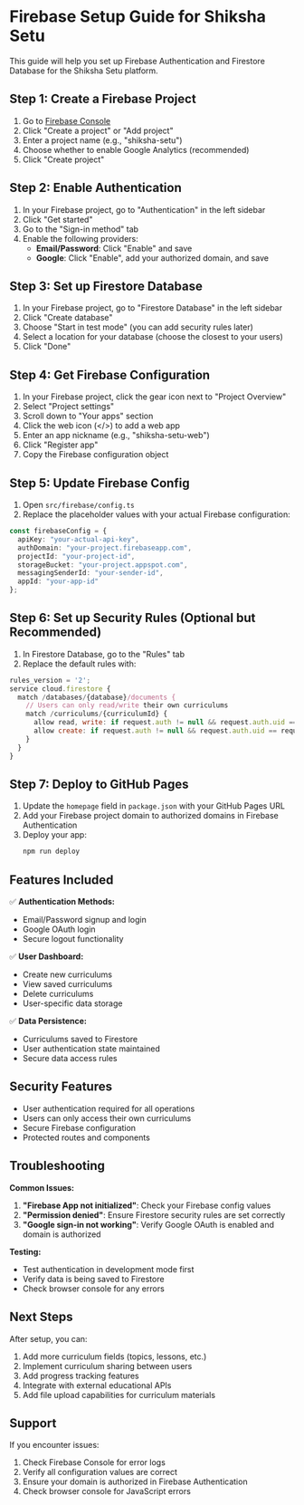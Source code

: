 # Firebase Setup Guide for Shiksha Setu

This guide will help you set up Firebase Authentication and Firestore Database for the Shiksha Setu platform.

## Step 1: Create a Firebase Project

1. Go to [Firebase Console](https://console.firebase.google.com/)
2. Click "Create a project" or "Add project"
3. Enter a project name (e.g., "shiksha-setu")
4. Choose whether to enable Google Analytics (recommended)
5. Click "Create project"

## Step 2: Enable Authentication

1. In your Firebase project, go to "Authentication" in the left sidebar
2. Click "Get started"
3. Go to the "Sign-in method" tab
4. Enable the following providers:
   - **Email/Password**: Click "Enable" and save
   - **Google**: Click "Enable", add your authorized domain, and save

## Step 3: Set up Firestore Database

1. In your Firebase project, go to "Firestore Database" in the left sidebar
2. Click "Create database"
3. Choose "Start in test mode" (you can add security rules later)
4. Select a location for your database (choose the closest to your users)
5. Click "Done"

## Step 4: Get Firebase Configuration

1. In your Firebase project, click the gear icon next to "Project Overview"
2. Select "Project settings"
3. Scroll down to "Your apps" section
4. Click the web icon (</>) to add a web app
5. Enter an app nickname (e.g., "shiksha-setu-web")
6. Click "Register app"
7. Copy the Firebase configuration object

## Step 5: Update Firebase Config

1. Open `src/firebase/config.ts`
2. Replace the placeholder values with your actual Firebase configuration:

```typescript
const firebaseConfig = {
  apiKey: "your-actual-api-key",
  authDomain: "your-project.firebaseapp.com",
  projectId: "your-project-id",
  storageBucket: "your-project.appspot.com",
  messagingSenderId: "your-sender-id",
  appId: "your-app-id"
};
```

## Step 6: Set up Security Rules (Optional but Recommended)

1. In Firestore Database, go to the "Rules" tab
2. Replace the default rules with:

```javascript
rules_version = '2';
service cloud.firestore {
  match /databases/{database}/documents {
    // Users can only read/write their own curriculums
    match /curriculums/{curriculumId} {
      allow read, write: if request.auth != null && request.auth.uid == resource.data.userId;
      allow create: if request.auth != null && request.auth.uid == request.resource.data.userId;
    }
  }
}
```

## Step 7: Deploy to GitHub Pages

1. Update the `homepage` field in `package.json` with your GitHub Pages URL
2. Add your Firebase project domain to authorized domains in Firebase Authentication
3. Deploy your app:
   ```bash
   npm run deploy
   ```

## Features Included

✅ **Authentication Methods:**
- Email/Password signup and login
- Google OAuth login
- Secure logout functionality

✅ **User Dashboard:**
- Create new curriculums
- View saved curriculums
- Delete curriculums
- User-specific data storage

✅ **Data Persistence:**
- Curriculums saved to Firestore
- User authentication state maintained
- Secure data access rules

## Security Features

- User authentication required for all operations
- Users can only access their own curriculums
- Secure Firebase configuration
- Protected routes and components

## Troubleshooting

**Common Issues:**
1. **"Firebase App not initialized"**: Check your Firebase config values
2. **"Permission denied"**: Ensure Firestore security rules are set correctly
3. **"Google sign-in not working"**: Verify Google OAuth is enabled and domain is authorized

**Testing:**
- Test authentication in development mode first
- Verify data is being saved to Firestore
- Check browser console for any errors

## Next Steps

After setup, you can:
1. Add more curriculum fields (topics, lessons, etc.)
2. Implement curriculum sharing between users
3. Add progress tracking features
4. Integrate with external educational APIs
5. Add file upload capabilities for curriculum materials

## Support

If you encounter issues:
1. Check Firebase Console for error logs
2. Verify all configuration values are correct
3. Ensure your domain is authorized in Firebase Authentication
4. Check browser console for JavaScript errors 